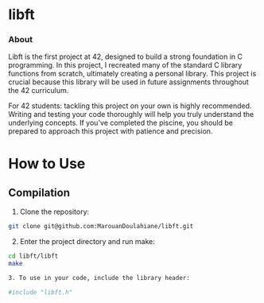 # libft
### About

Libft is the first project at 42, designed to build a strong foundation in C programming. In this project, I recreated many of the standard C library functions from scratch, ultimately creating a personal library. This project is crucial because this library will be used in future assignments throughout the 42 curriculum.

For 42 students: tackling this project on your own is highly recommended. Writing and testing your code thoroughly will help you truly understand the underlying concepts. If you've completed the piscine, you should be prepared to approach this project with patience and precision.

# How to Use
## Compilation

1. Clone the repository:
```bash
git clone git@github.com:MarouanDoulahiane/libft.git
```
2. Enter the project directory and run make:
```bash
cd libft/libft
make

3. To use in your code, include the library header:

#include "libft.h"
